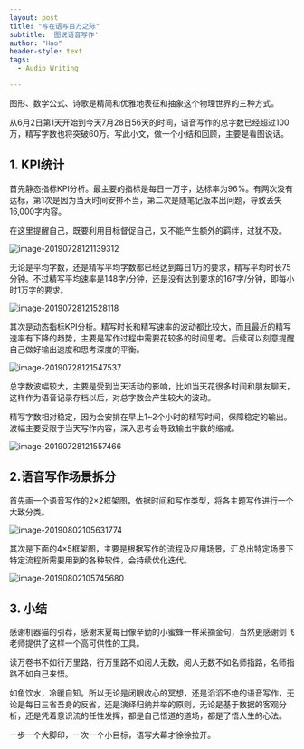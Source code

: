 ```yaml
---
layout: post
title: "写在语写百万之际"
subtitle: '图说语音写作'
author: "Hao"
header-style: text
tags:
  - Audio Writing

---
```




图形、数学公式、诗歌是精简和优雅地表征和抽象这个物理世界的三种方式。

从6月2日第1天开始到今天7月28日56天的时间，语音写作的总字数已经超过100万，精写字数也将突破60万。写此小文，做一个小结和回顾，主要是看图说话。



## 1. KPI统计

首先静态指标KPI分析。最主要的指标是每日一万字，达标率为96%。有两次没有达标，第1次是因为当天时间安排不当，第二次是随笔记版本出问题，导致丢失16,000字内容。

在这里提醒自己，既要利用目标督促自己，又不能产生额外的羁绊，过犹不及。



![image-20190728121139312](https://raw.githubusercontent.com/kiaorahao/kiaorahao.github.io/master/_posts/assets/image-20190728121139312.png)



无论是平均字数，还是精写平均字数都已经达到每日1万的要求，精写平均时长75分钟。不过精写平均速率是148字/分钟，还是没有达到要求的167字/分钟，即每小时1万字的要求。



![image-20190728121528118](https://raw.githubusercontent.com/kiaorahao/kiaorahao.github.io/master/_posts/assets/image-20190728121528118.png)



其次是动态指标KPI分析。精写时长和精写速率的波动都比较大，而且最近的精写速率有下降的趋势，主要是写作过程中需要花较多的时间思考。后续可以刻意提醒自己做好输出速度和思考深度的平衡。

![image-20190728121547537](https://raw.githubusercontent.com/kiaorahao/kiaorahao.github.io/master/_posts/assets/image-20190728121547537.png)

总字数波幅较大，主要是受到当天活动的影响，比如当天花很多时间和朋友聊天，这样作为语音记录存档以后，对总字数会产生较大的波动。

精写字数相对稳定，因为会安排在早上1~2个小时的精写时间，保障稳定的输出。波幅主要受限于当天写作内容，深入思考会导致输出字数的缩减。

![image-20190728121557466](https://raw.githubusercontent.com/kiaorahao/kiaorahao.github.io/master/_posts/assets/image-20190728121557466.png)



## 2.语音写作场景拆分

首先画一个语音写作的2×2框架图，依据时间和写作类型，将各主题写作进行一个大致分类。

![image-20190802105631774](https://github.com/kiaorahao/kiaorahao.github.io/raw/master/_posts/assets/image-20190802105631774.png)

其次是下面的4×5框架图，主要是根据写作的流程及应用场景，汇总出特定场景下特定流程所需要用到的各种软件，会持续优化迭代。

![image-20190802105745680](https://github.com/kiaorahao/kiaorahao.github.io/raw/master/_posts/assets/image-20190802105745680.png)



## 3. 小结

感谢机器猫的引荐，感谢末夏每日像辛勤的小蜜蜂一样采摘金句，当然更感谢剑飞老师提供了这样一个高可供性的工具。

读万卷书不如行万里路，行万里路不如阅人无数，阅人无数不如名师指路，名师指路不如自己来悟。

如鱼饮水，冷暖自知。所以无论是闭眼收心的冥想，还是滔滔不绝的语音写作，无论是每日三省吾身的反省，还是演绎归纳并举的原则，无论是基于数据的客观分析，还是凭着意识流的任性发挥，都是自己悟道的道场，都是了悟人生的心法。

一步一个大脚印，一次一个小目标，语写大幕才徐徐拉开。





















